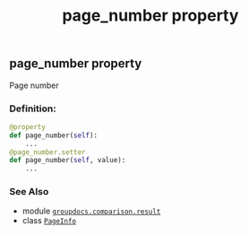 ﻿---
title: page_number property
second_title: GroupDocs.Comparison for Python via .NET API References
description: 
type: docs
url: /python-net/groupdocs.comparison.result/pageinfo/page_number/
is_root: false
weight: 40
---

## page_number property


Page number
### Definition:
```python
@property
def page_number(self):
    ...
@page_number.setter
def page_number(self, value):
    ...
```

### See Also
* module [`groupdocs.comparison.result`](../../)
* class [`PageInfo`](/comparison/python-net/groupdocs.comparison.result/pageinfo)
